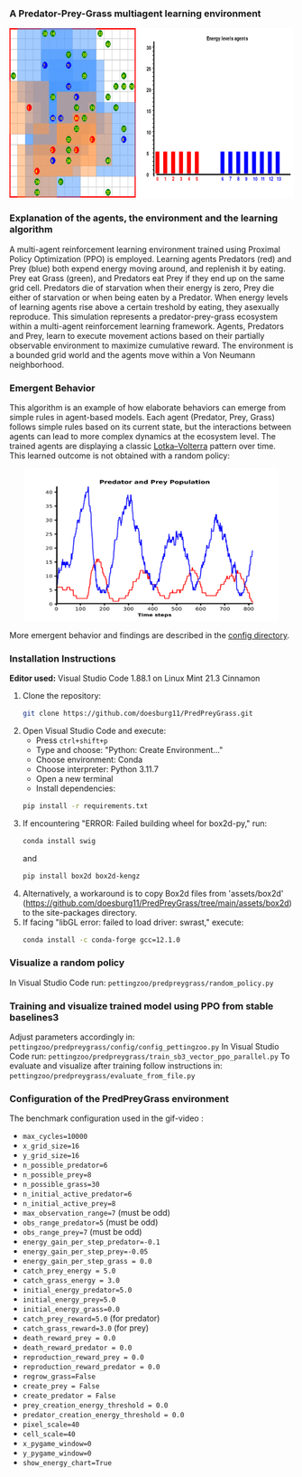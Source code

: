 
### A Predator-Prey-Grass multiagent learning environment


<p align="center">
    <img src="https://github.com/doesburg11/PredPreyGrass/blob/main/assets/gif/predpreygrass.gif" width="700" height="300"/>
</p>


### Explanation of the agents, the environment and the learning algorithm

A multi-agent reinforcement learning environment trained using Proximal Policy Optimization (PPO) is employed. Learning agents Predators (red) and Prey (blue) both expend energy moving around, and replenish it by eating. Prey eat Grass (green), and Predators eat Prey if they end up on the same grid cell. Predators die of starvation when their energy is zero, Prey die either of starvation or when being eaten by a Predator. When energy levels of learning agents rise above a certain treshold by eating, they asexually reproduce. This simulation represents a predator-prey-grass ecosystem within a multi-agent reinforcement learning framework. Agents,  Predators and Prey, learn to execute movement actions based on their partially observable environment to maximize cumulative reward. The environment is a bounded grid world and the agents move within a Von Neumann neighborhood.

### Emergent Behavior
This algorithm is an example of how elaborate behaviors can emerge from simple rules in agent-based models. Each agent (Predator, Prey, Grass) follows simple rules based on its current state, but the interactions between agents can lead to more complex dynamics at the ecosystem level. The trained agents are displaying a classic [Lotka–Volterra](https://en.wikipedia.org/wiki/Lotka%E2%80%93Volterra_equations) pattern over time. This learned outcome is not obtained with a random policy:

<p align="center">
    <img src="https://github.com/doesburg11/PredPreyGrass/blob/main/assets/images/PredPreyPopulation_episode.png" width="450" height="270"/>
</p>

More emergent behavior and findings are described in the [config directory](https://github.com/doesburg11/PredPreyGrass/tree/main/pettingzoo/predpreygrass/config).


### Installation Instructions

**Editor used:** Visual Studio Code 1.88.1 on Linux Mint 21.3 Cinnamon

1. Clone the repository: 
   ```bash
   git clone https://github.com/doesburg11/PredPreyGrass.git
   ```
2. Open Visual Studio Code and execute:
   - Press `ctrl+shift+p`
   - Type and choose: "Python: Create Environment..."
   - Choose environment: Conda 
   - Choose interpreter: Python 3.11.7
   - Open a new terminal
   - Install dependencies:
   ```bash
   pip install -r requirements.txt
   ```
3. If encountering "ERROR: Failed building wheel for box2d-py," run:
   ```bash
   conda install swig
   ```
   and
   ```bash
   pip install box2d box2d-kengz
   ```
4. Alternatively, a workaround is to copy Box2d files from 'assets/box2d' (https://github.com/doesburg11/PredPreyGrass/tree/main/assets/box2d) to the site-packages directory.
5. If facing "libGL error: failed to load driver: swrast," execute:
    ```bash
    conda install -c conda-forge gcc=12.1.0
    
### Visualize a random policy
In Visual Studio Code run:
```pettingzoo/predpreygrass/random_policy.py```

### Training and visualize trained model using PPO from stable baselines3
Adjust parameters accordingly in:
```pettingzoo/predpreygrass/config/config_pettingzoo.py```
In Visual Studio Code run:
```pettingzoo/predpreygrass/train_sb3_vector_ppo_parallel.py```
To evaluate and visualize after training follow instructions in:
```pettingzoo/predpreygrass/evaluate_from_file.py```


### Configuration of the PredPreyGrass environment
The benchmark configuration used in the gif-video :
- `max_cycles=10000`
- `x_grid_size=16`
- `y_grid_size=16`
- `n_possible_predator=6`
- `n_possible_prey=8`
- `n_possible_grass=30`
- `n_initial_active_predator=6`
- `n_initial_active_prey=8`
- `max_observation_range=7` (must be odd)
- `obs_range_predator=5` (must be odd)  
- `obs_range_prey=7` (must be odd)
- `energy_gain_per_step_predator=-0.1`
- `energy_gain_per_step_prey=-0.05`
- `energy_gain_per_step_grass = 0.0`  
- `catch_prey_energy = 5.0`
- `catch_grass_energy = 3.0`   
- `initial_energy_predator=5.0`
- `initial_energy_prey=5.0`
- `initial_energy_grass=0.0`
- `catch_prey_reward=5.0` (for predator)
- `catch_grass_reward=3.0` (for prey)
- `death_reward_prey = 0.0`
- `death_reward_predator = 0.0`
- `reproduction_reward_prey = 0.0`
- `reproduction_reward_predator = 0.0`
- `regrow_grass=False`
- `create_prey = False`
- `create_predator = False` 
- `prey_creation_energy_threshold = 0.0`
- `predator_creation_energy_threshold = 0.0`
- `pixel_scale=40`
- `cell_scale=40` 
- `x_pygame_window=0`
- `y_pygame_window=0`
- `show_energy_chart=True`


